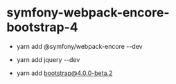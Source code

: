 # symfony-webpack-encore-bootstrap-4

- yarn add @symfony/webpack-encore --dev

- yarn add jquery --dev
- yarn add bootstrap@4.0.0-beta.2
